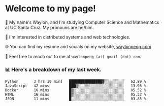 # Welcome to my page! 

👋 My name's Waylon, and I'm studying Computer Science and Mathematics at UC Santa Cruz. My pronouns are he/him. 

💭 I'm interested in distributed systems and web technologies.

🌐 You can find my resume and socials on my website, [waylonpeng.com](https://www.waylonpeng.com).

📧 Feel free to reach out to me at `waylonpeng (at) gmail (dot) com`.

### 📊 Here's a breakdown of my last week.

<!--START_SECTION:waka-->
```text
Python       3 hrs 10 mins   ███████████████▓░░░░░░░░░   62.89 % 
JavaScript   42 mins         ███▒░░░░░░░░░░░░░░░░░░░░░   13.96 % 
Docker       16 mins         █▒░░░░░░░░░░░░░░░░░░░░░░░   05.52 % 
HTML         16 mins         █▒░░░░░░░░░░░░░░░░░░░░░░░   05.32 % 
JSON         11 mins         █░░░░░░░░░░░░░░░░░░░░░░░░   03.85 % 
```
<!--END_SECTION:waka-->
